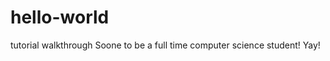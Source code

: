 hello-world
===========

tutorial walkthrough
Soone to be a full time computer science student!  Yay!
